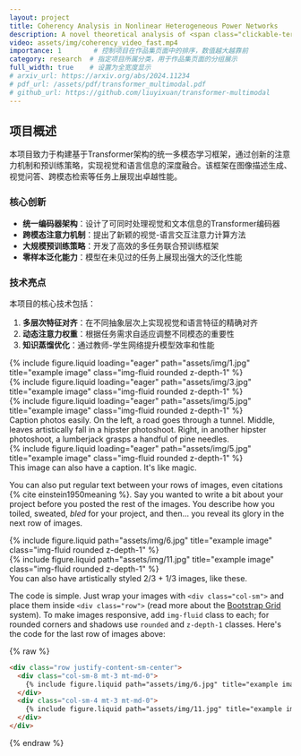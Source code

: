 ```yaml
---
layout: project
title: Coherency Analysis in Nonlinear Heterogeneous Power Networks
description: A novel theoretical analysis of <span class="clickable-term" data-title="Power System Coherency" data-definition="Power system coherency refers to the phenomenon where groups of generators in a power network exhibit similar frequency responses to disturbances, maintaining nearly synchronized operation. This phenomenon is widely exploited to support model reduction and control design, simplifying large-scale power system analysis while preserving the dominant dynamics.">power system coherency</span>. Reveals the key mechanisms underpinning this phenomenon, laying foundations for <span class="clickable-term" data-title="Model Reduction" data-definition="Model Reduction is a technique for simplifying large-scale system models. It approximates a high-fidelity, full-order system with a much smaller, lower-order model that captures its key dynamic behaviors. This approach enables significantly faster simulations and facilitates more efficient control and optimization design.">model reduction</span> and further control design.
video: assets/img/coherency_video_fast.mp4
importance: 1        # 控制项目在作品集页面中的排序，数值越大越靠前
category: research  # 指定项目所属分类，用于作品集页面的分组展示
full_width: true    # 设置为全宽度显示
# arxiv_url: https://arxiv.org/abs/2024.11234
# pdf_url: /assets/pdf/transformer_multimodal.pdf
# github_url: https://github.com/liuyixuan/transformer-multimodal
---
```


## 项目概述

本项目致力于构建基于Transformer架构的统一多模态学习框架，通过创新的注意力机制和预训练策略，实现视觉和语言信息的深度融合。该框架在图像描述生成、视觉问答、跨模态检索等任务上展现出卓越性能。

### 核心创新

- **统一编码器架构**：设计了可同时处理视觉和文本信息的Transformer编码器
- **跨模态注意力机制**：提出了新颖的视觉-语言交互注意力计算方法
- **大规模预训练策略**：开发了高效的多任务联合预训练框架
- **零样本泛化能力**：模型在未见过的任务上展现出强大的泛化性能

### 技术亮点

本项目的核心技术包括：
1. **多层次特征对齐**：在不同抽象层次上实现视觉和语言特征的精确对齐
2. **动态注意力权重**：根据任务需求自适应调整不同模态的重要性
3. **知识蒸馏优化**：通过教师-学生网络提升模型效率和性能

<div class="row">
    <div class="col-sm mt-3 mt-md-0">
        {% include figure.liquid loading="eager" path="assets/img/1.jpg" title="example image" class="img-fluid rounded z-depth-1" %}
    </div>
    <div class="col-sm mt-3 mt-md-0">
        {% include figure.liquid loading="eager" path="assets/img/3.jpg" title="example image" class="img-fluid rounded z-depth-1" %}
    </div>
    <div class="col-sm mt-3 mt-md-0">
        {% include figure.liquid loading="eager" path="assets/img/5.jpg" title="example image" class="img-fluid rounded z-depth-1" %}
    </div>
</div>
<div class="caption">
    Caption photos easily. On the left, a road goes through a tunnel. Middle, leaves artistically fall in a hipster photoshoot. Right, in another hipster photoshoot, a lumberjack grasps a handful of pine needles.
</div>
<div class="row">
    <div class="col-sm mt-3 mt-md-0">
        {% include figure.liquid loading="eager" path="assets/img/5.jpg" title="example image" class="img-fluid rounded z-depth-1" %}
    </div>
</div>
<div class="caption">
    This image can also have a caption. It's like magic.
</div>

You can also put regular text between your rows of images, even citations {% cite einstein1950meaning %}.
Say you wanted to write a bit about your project before you posted the rest of the images.
You describe how you toiled, sweated, _bled_ for your project, and then... you reveal its glory in the next row of images.

<div class="row justify-content-sm-center">
    <div class="col-sm-8 mt-3 mt-md-0">
        {% include figure.liquid path="assets/img/6.jpg" title="example image" class="img-fluid rounded z-depth-1" %}
    </div>
    <div class="col-sm-4 mt-3 mt-md-0">
        {% include figure.liquid path="assets/img/11.jpg" title="example image" class="img-fluid rounded z-depth-1" %}
    </div>
</div>
<div class="caption">
    You can also have artistically styled 2/3 + 1/3 images, like these.
</div>

The code is simple.
Just wrap your images with `<div class="col-sm">` and place them inside `<div class="row">` (read more about the <a href="https://getbootstrap.com/docs/4.4/layout/grid/">Bootstrap Grid</a> system).
To make images responsive, add `img-fluid` class to each; for rounded corners and shadows use `rounded` and `z-depth-1` classes.
Here's the code for the last row of images above:

{% raw %}

```html
<div class="row justify-content-sm-center">
  <div class="col-sm-8 mt-3 mt-md-0">
    {% include figure.liquid path="assets/img/6.jpg" title="example image" class="img-fluid rounded z-depth-1" %}
  </div>
  <div class="col-sm-4 mt-3 mt-md-0">
    {% include figure.liquid path="assets/img/11.jpg" title="example image" class="img-fluid rounded z-depth-1" %}
  </div>
</div>
```

{% endraw %}
